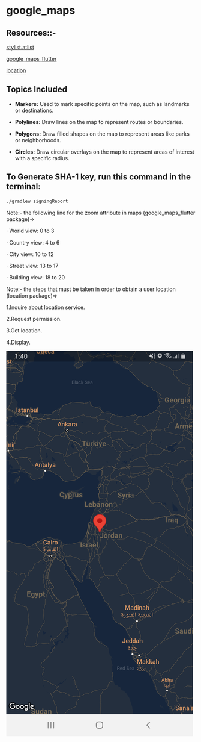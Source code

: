# google_maps

## Resources::-
[stylist.atlist](https://stylist.atlist.com/)

[google_maps_flutter](https://pub.dev/packages/google_maps_flutter)

[location](https://pub.dev/packages/location)

## Topics Included

- **Markers:** Used to mark specific points on the map, such as landmarks or destinations.

- **Polylines:** Draw lines on the map to represent routes or boundaries.

- **Polygons:** Draw filled shapes on the map to represent areas like parks or neighborhoods.

- **Circles:** Draw circular overlays on the map to represent areas of interest with a specific radius.


## To Generate SHA-1 key, run this command in the terminal:

```bash
./gradlew signingReport
``` 

Note:- the following line for the zoom attribute in maps (google_maps_flutter package)=>

&middot; World view: 0 to 3

&middot; Country view: 4 to 6

&middot; City view: 10 to 12

&middot; Street view: 13 to 17

&middot; Building view: 18 to 20


Note:- the steps that must be taken in order to obtain a user location (location package)=>

1.Inquire about location service.

2.Request permission.

3.Get location.

4.Display.






![Code Snippet](assets/images/screenshot-1708342812531.png)
